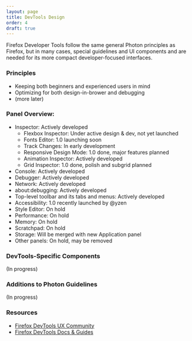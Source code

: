 ```yaml
---
layout: page
title: DevTools Design
order: 4
draft: true 
---
```


Firefox Developer Tools follow the same general Photon principles as Firefox, but in many cases, special guidelines and UI components and are needed for its more compact developer-focused interfaces.

### Principles

- Keeping both beginners and experienced users in mind
- Optimizing for both design-in-brower and debugging
- (more later)

### Panel Overview:

- Inspector: Actively developed
  - Flexbox Inspector: Under active design & dev, not yet launched
  - Fonts Editor: 1.0 launching soon
  - Track Changes: In early development
  - Responsive Design Mode: 1.0 done, major features planned
  - Animation Inspector: Actively developed
  - Grid Inspector: 1.0 done, polish and subgrid planned
- Console: Actively developed
- Debugger: Actively developed
- Network: Actively developed
- about:debugging: Actively developed
- Top-level toolbar and its tabs and menus: Actively developed
- Accessibility: 1.0 recently launched by @yzen
- Style Editor: On hold
- Performance: On hold
- Memory: On hold
- Scratchpad: On hold
- Storage: Will be merged with new Application panel
- Other panels: On hold, may be removed

### DevTools-Specific Components

(In progress)

### Additions to Photon Guidelines

(In progress)

### Resources
- [Firefox DevTools UX Community](https://github.com/devtools-html/ux/)
- [Firefox DevTools Docs & Guides](https://firefox-dev.tools/)
